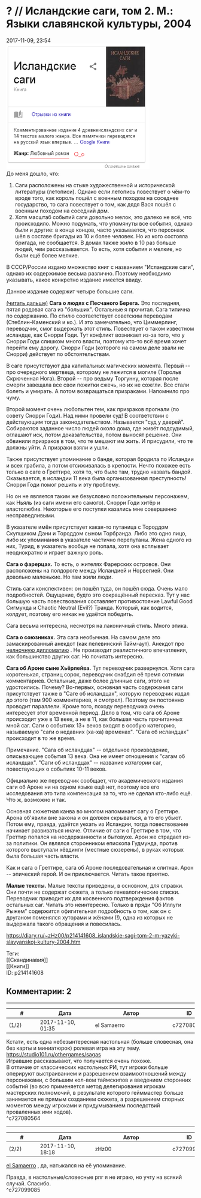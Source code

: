 ? // Исландские саги, том 2. М.: Языки славянской культуры, 2004
================================================================

  
2017-11-09, 23:54  
  ![](pics/LuSFzfx.png)    
 До меня дошло, что:   
 1. Саги расположены на стыке художественной и исторической литературы (летописи). Однако если летопись повествует о чём-то вроде того, как король пошёл с военным походом на соседнее государство, то сага повествует о том, как дядя Вася пошёл с военным походом на соседний дом.   
 2. Хотя масштаб событий саги довольно мелок, это далеко не всё, что происходило. Можно подумать, что упомянуты все события, однако были и другие: в конце концов, часто указывается, что персонаж шёл в составе бригады из 10 и более человек. Но из кого состояла бригада, не сообщается. В домах также жило в 10 раз больше людей, чем рассказывается. То есть, хотя события и мелкие, но были ещё более мелкие.   
   
 В СССР/России издано множество книг с названием "Исландские саги", однако их содержимое весьма различно. Поэтому необходимо указывать, какое конкретно издание имеется ввиду.   
   
 Данное издание содержит четыре большие саги.   
   
  [(читать дальше)](https://zHz00.diary.ru/p214141608.htm?index=1#linkmore214141608m1)     **Сага о людях с Песчаного Берега.**  Это последняя, пятая родовая сага из "больших". Остальные я прочитал. Сага типична по содержанию. По стилю соответствует советским переводам (Стеблин-Каменский и ко.). И это замечательно, что Циммерлинг, переводчик, смог выдержать этот стиль. Повествует о таком известном исландце, как Снорри Годи. Тут конфликт возникает из-за того, что у Снорри Годи слишком много власти, поэтому кто-то всё время хочет перейти ему дорогу. Снорри Годи (которого на самом деле звали не Снорри) действует по обстоятельствам.   
   
 В саге присутствуют два капитальных магических момента. Первый -- про очередного мертвеца, которому не лежится в могиле (Торольв Скрюченная Нога). Второй -- про ведьму Торгунну, которая после смерти завещала все свои пожитки сжечь, но их не сожгли. Все стали болеть и умирать. А потом возвращаться призраками. Напомнило про чуму.   
   
 Второй момент очень любопытен тем, как призраков прогнали (по совету Снорри Годи). Над ними провели суд! В соответствии с действующим тогда законодательством. Называется "суд у дверей". Собираются заданное число людей около дома, где живёт подсудимый, оглашают иск, потом доказательства, потом выносят решение. Они обвинили призраков в том, что те мешают им жить. И присудили, что те должны уйти. А призраки взяли и ушли.   
   
 Также присутствует упоминание о банде, которая бродила по Исландии и всех грабила, а потом отсиживалась в крепости. Нечто похожее есть только в саге о Греттире, хотя то, что было там, трудно назвать бандой. Оказывается, в исландии 11 века была организованная преступность! Снорри Годи помог решить и эту проблему.   
   
 Но он не является таким же безусловно положительным персонажем, как Ньяль (из саги имени его самого). Снорри Годи хитёр и властолюбив. Некоторые его поступки казались мне совершенно несправедливыми.   
   
 В указателе имён присутствует какая-то путаница с Тороддом Скупщиком Дани и Тороддом сыном Торбранда. Либо это одно лицо, либо их упоминания в указателе частично перепутаны. Жена одного из них, Турид, в указатель вообще не попала, хотя она всплывает неоднократно и играет важную роль.   
   
  **Сага о фарерцах.**  То есть, о жителях Фарерских островов. Они расположены на полдороге между Исландией и Норвегией. Они довольно маленькие. Но там жили люди.   
   
 Стиль саги конспективен: он пошёл туда, он пошёл сюда. Очень мало подробностей. Ощущение, будто это сокращённый пересказ. Тут у нас большую часть повествования составляет противостояние Lawful Good Сигмунда и Chaotic Neutral (Evil?) Транда. Который, как водится, колдует, поэтому его никак не удаётся победить.   
   
 Сага весьма интересна, несмотря на лаконичный стиль. Много эпика.   
   
  **Сага о союзниках.**  Эта сага необычная. На самом деле это замаскированный анекдот (как пелевинский Тайм-аут). Анекдот про  [челночную дипломатию](http://fit4brain.com/623)  . Не производит реалистичного впечатления, как большинство других саг. Но почитать интересно.   
   
  **Сага об Ароне сыне Хьёрлейва.**  Тут переводчик развернулся. Хотя сага коротенькая, страниц сорок, переводчик снабдил её тремя сотнями комментариев. Остальные, даже более длинные саги, этого не удостоились. Почему? Во-первых, основная часть содержания саги присутствует также в "Саге об исландцах", которую переводчик издал до этого (там 900 комментариев, я смотрел). Поэтому он постоянно проводит параллели. Кроме того, походу переводчика очень интересует этот временной период. Дело в том, что сага об Ароне происходит уже в 13 веке, а не в 11, как большая часть прочитанных мной саг. Саги о событиях 13+ веков входят в особую категорию, называемую "саги о недавних (ха-ха) временах". "Сага об исландцах" происходит в то же время.   
   
 Примечание. "Сага об исландцах" -- отдельное произведение, описывающее события 13 века. Она не имеет отношения к "сагам об исландцах". "Саги об исландцах" -- название  *категории*  саг, повествующих о событиях 10-11 веков.   
   
 Официально же переводчик сообщает, что академического издания саги об Ароне ни на одном языке ещё нет, поэтому все его исследования это типа компенсация за то, что не сделал кто-либо ещё. Что ж, возможно и так.   
   
 Основная сюжетная канва во многом напоминает сагу о Греттире. Арона об'явили вне закона и он должен скрываться, а то его убьют. Потом ему, правда, удаётся уехать из Исландии, тогда повествование начинает развиваться иначе. Отличие от саги о Греттире в том, что Греттир попался на несдержанности и бытовухе. Арон же страдает из-за политики. Он являлся сторонником епископа Гудмунда, против которого выступали хёвдинги (местные сюзерены), в руках которых была большая часть власти.   
   
 Как и сага о Греттире, сага об Ароне последовательная и слитная. Арон -- эпический герой. И он приключается. Читать такое приятно.   
   
  **Малые тексты.**  Малые тексты приведены, в основном, для справки. Они почти не содержат сюжета, а только генеалогические списки. Переводчик приводит их для косвенного подтверждения фактов остальных саг. Читать это неинтересно. Только в пряди "Об Иллуги Рыжем" содержится офигительная подробность о том, как он с друганом поменялся хуторами и жёнами (!), одна из которых не выдержала такого обращения и повесилась.     
  
<https://diary.ru/~zHz00/p214141608_islandskie-sagi-tom-2-m-yazyki-slavyanskoj-kultury-2004.htm>  
  
Теги:  
[[Скандинавия]]  
[[Книги]]  
ID: p214141608  


Комментарии: 2
--------------

  


---



|         #         |              Дата              |                     Автор                     |           ID           |
| --- | --- | --- | --- |
| (1/2) | 2017-11-10, 01:35 | el Samaerro | c727080564 |

  
 Кстати, есть одна небезынтересная настольная (больше словесная, она без карты и миниатюрок) ролевая игра на эту тему.   
 <https://studio101.ru/othergames/sagas>   
 Игравшие рассказывают, что получается очень похоже.   
 В отличие от классических настольных РИ, тут игроки больше оперируют выстраиванием и разрешением взаимоотношений между персонажами, с большим кол-вом таймскипов и введением сторонних событий (во всю применяется метод делегирования игрокам мастерских полномочий, в результате которого гейммастер больше занимается не прямым созданием сюжета, а разрешением спорных моментов между игроками и придумыванием последствий проваленных ими ходов).   
 ^c727080564

---



|         #         |              Дата              |                     Автор                     |           ID           |
| --- | --- | --- | --- |
| (2/2) | 2017-11-10, 18:18 | zHz00 | c727099085 |

  
  [el Samaerro](http://samaerro.diary.ru "-___-")  , да, натыкался на её упоминание.   
   
 Правда, в настольные/словесные рпг я не играю, но учту на всякий случай. Спасибо.   
 ^c727099085